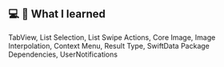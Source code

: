 ## 💻 📝 What I learned
TabView, List Selection, List Swipe Actions, Core Image, Image Interpolation, Context Menu, Result Type, SwiftData Package Dependencies, UserNotifications
